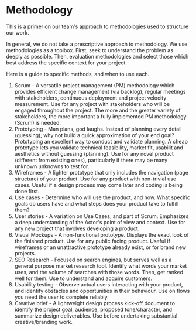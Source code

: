 
# Methodology

This is a primer on our team's approach to methodologies used to structure our work.

In general, we do not take a prescriptive approach to methodology. We use methodologies as a toolbox. First, seek to understand the problem as deeply as possible. Then, evaluation methodologies and select those which best address the specific context for your project.

Here is a guide to specific methods, and when to use each.

1) Scrum - A versatile project management (PM) methodology which provides efficient change management (via backlog), regular meetings with stakeholders, continuous deployment and project velocity measurement. Use for any project with stakeholders who will be engaged throughout the project. The more and the greater variety of stakeholders, the more important a fully implemented PM methodology (Scrum) is needed.
2) Prototyping - Man plans, god laughs. Instead of planning every detail (guessing), why not build a quick approximation of your end goal? Prototyping an excellent way to conduct and validate planning. A cheap prototype lets you validate technical feasibility, market fit, usabilit and aesthetics without guessing (planning). Use for any novel product (different from existing ones), particularly if there may be many unknown unknowns to test for.
3) Wireframes - A lighter prototype that only includes the navigation (page structure) of your product. Use for any product with non-trivial use cases. Useful if a design process may come later and coding is being done first.
4) Use cases - Determine who will use the product, and how. What specific goals do users have and what steps does your product take to fulfill them?
5) User stories - A variation on Use Cases, and part of Scrum. Emphasizes a deep understanding of the Actor's point of view and context. Use for any new project that involves developing a product.
6) Visual Mockups - A non-functional prototype. Displays the exact look of the finished product. Use for any public facing product. Useful if wireframes or an unattractive prototype already exist, or for brand new projects.
7) SEO Research - Focused on search engines, but serves well as a general purpose market research tool. Identify what words your market uses, and the volume of searches with those words. Then, get ranked well for them. Use to understand and acquire customers.
8) Usability testing - Observe actual users interacting with your product, and identify obstacles and opportunities in their behaviour. Use on flows you need the user to complete reliably.
9) Creative brief - A lightweight design process kick-off document to identify the project goal, audience, proposed tone/character, and summarize design deliverables. Use before undertaking substantial creative/branding work.
